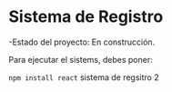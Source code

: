<h1>Sistema de Registro</h1>

-Estado del proyecto: En construcción.

Para ejecutar el sistems, debes poner:

```npm install react```
sistema de regsitro 2
